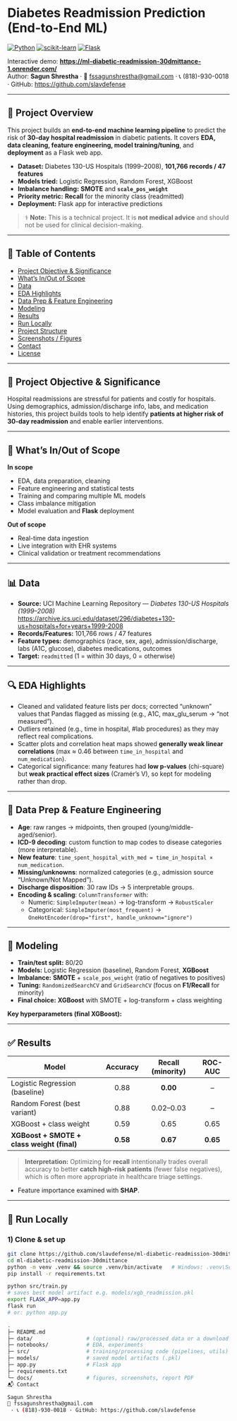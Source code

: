 # Diabetes Readmission Prediction (End-to-End ML)

[![Python](https://img.shields.io/badge/Python-3.10%2B-blue)]()
[![scikit-learn](https://img.shields.io/badge/scikit--learn-ML-orange)]()
[![Flask](https://img.shields.io/badge/Flask-Deployment-green)]()

Interactive demo: **https://ml-diabetic-readmission-30dmittance-1.onrender.com/**  
Author: **Sagun Shrestha** · 📧 fssagunshrestha@gmail.com · 📞 (818)-930-0018 · GitHub: https://github.com/slavdefense

---

## 🧭 Project Overview

This project builds an **end-to-end machine learning pipeline** to predict the risk of **30-day hospital readmission** in diabetic patients. It covers **EDA, data cleaning, feature engineering, model training/tuning**, and **deployment** as a Flask web app.

- **Dataset:** Diabetes 130-US Hospitals (1999–2008), **101,766 records / 47 features**  
- **Models tried:** Logistic Regression, Random Forest, XGBoost  
- **Imbalance handling:** **SMOTE** and **`scale_pos_weight`**  
- **Priority metric:** **Recall** for the minority class (readmitted)  
- **Deployment:** Flask app for interactive predictions

> ⚕️ **Note:** This is a technical project. It is **not medical advice** and should not be used for clinical decision-making.

---

## 📑 Table of Contents
- [Project Objective & Significance](#project-objective--significance)
- [What’s In/Out of Scope](#whats-inout-of-scope)
- [Data](#data)
- [EDA Highlights](#eda-highlights)
- [Data Prep & Feature Engineering](#data-prep--feature-engineering)
- [Modeling](#modeling)
- [Results](#results)
- [Run Locally](#run-locally)
- [Project Structure](#project-structure)
- [Screenshots / Figures](#screenshots--figures)
- [Contact](#contact)
- [License](#license)

---

## 🎯 Project Objective & Significance

Hospital readmissions are stressful for patients and costly for hospitals. Using demographics, admission/discharge info, labs, and medication histories, this project builds tools to help identify **patients at higher risk of 30-day readmission** and enable earlier interventions.

---

## 🧪 What’s In/Out of Scope

**In scope**
- EDA, data preparation, cleaning
- Feature engineering and statistical tests
- Training and comparing multiple ML models
- Class imbalance mitigation
- Model evaluation and **Flask** deployment

**Out of scope**
- Real-time data ingestion
- Live integration with EHR systems
- Clinical validation or treatment recommendations

---

## 📊 Data

- **Source:** UCI Machine Learning Repository — *Diabetes 130-US Hospitals (1999–2008)*  
  https://archive.ics.uci.edu/dataset/296/diabetes+130-us+hospitals+for+years+1999-2008
- **Records/Features:** 101,766 rows / 47 features
- **Feature types:** demographics (race, sex, age), admission/discharge, labs (A1C, glucose), diabetes medications, outcomes  
- **Target:** `readmitted` (1 = within 30 days, 0 = otherwise)

---

## 🔍 EDA Highlights

- Cleaned and validated feature lists per docs; corrected “unknown” values that Pandas flagged as missing (e.g., A1C, max_glu_serum → “not measured”).
- Outliers retained (e.g., time in hospital, #lab procedures) as they may reflect real complications.
- Scatter plots and correlation heat maps showed **generally weak linear correlations** (max ≈ 0.46 between `time_in_hospital` and `num_medication`).
- Categorical significance: many features had **low p-values** (chi-square) but **weak practical effect sizes** (Cramér’s V), so kept for modeling rather than drop.

---

## 🧱 Data Prep & Feature Engineering

- **Age**: raw ranges → midpoints, then grouped (young/middle-aged/senior).  
- **ICD-9 decoding**: custom function to map codes to disease categories (more interpretable).  
- **New feature**: `time_spent_hospital_with_med = time_in_hospital × num_medication`.  
- **Missing/unknowns**: normalized categories (e.g., admission source “Unknown/Not Mapped”).  
- **Discharge disposition**: 30 raw IDs → 5 interpretable groups.  
- **Encoding & scaling**: `ColumnTransformer` with:
  - Numeric: `SimpleImputer(mean)` → log-transform → `RobustScaler`
  - Categorical: `SimpleImputer(most_frequent)` → `OneHotEncoder(drop="first", handle_unknown="ignore")`

---

## 🤖 Modeling

- **Train/test split:** 80/20
- **Models:** Logistic Regression (baseline), Random Forest, **XGBoost**
- **Imbalance:** **SMOTE** + `scale_pos_weight` (ratio of negatives to positives)
- **Tuning:** `RandomizedSearchCV` and `GridSearchCV` (focus on **F1/Recall** for minority)
- **Final choice:** **XGBoost** with SMOTE + log-transform + class weighting

**Key hyperparameters (final XGBoost):**


---

## ✅ Results

| Model                                   | Accuracy | Recall (minority) | ROC-AUC |
|-----------------------------------------|:--------:|:-----------------:|:-------:|
| Logistic Regression (baseline)          | 0.88     | **0.00**          | –       |
| Random Forest (best variant)            | 0.88     | 0.02–0.03         | –       |
| XGBoost + class weight                  | 0.59     | 0.65              | 0.65    |
| **XGBoost + SMOTE + class weight (final)** | **0.58** | **0.67**          | **0.65** |

> **Interpretation:** Optimizing for **recall** intentionally trades overall accuracy to better **catch high-risk patients** (fewer false negatives), which is often more appropriate in healthcare triage settings.

- Feature importance examined with **SHAP**.

---

## 🏃 Run Locally

### 1) Clone & set up
```bash
git clone https://github.com/slavdefense/ml-diabetic-readmission-30dmittance.git
cd ml-diabetic-readmission-30dmittance
python -m venv .venv && source .venv/bin/activate   # Windows: .venv\Scripts\activate
pip install -r requirements.txt

python src/train.py
# saves best model artifact e.g. models/xgb_readmission.pkl
export FLASK_APP=app.py
flask run
# or: python app.py

.
├─ README.md
├─ data/                 # (optional) raw/processed data or a download script
├─ notebooks/            # EDA, experiments
├─ src/                  # training/processing code (pipelines, utils)
├─ models/               # saved model artifacts (.pkl)
├─ app.py                # Flask app
├─ requirements.txt
└─ docs/                 # figures, screenshots, report PDF
📬 Contact

Sagun Shrestha
📧 fssagunshrestha@gmail.com
 · 📞 (818)-930-0018 · GitHub: https://github.com/slavdefense
